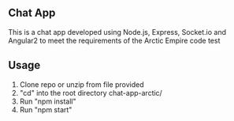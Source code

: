 ## Chat App

This is a chat app developed using Node.js, Express, Socket.io and Angular2 to meet the requirements of the Arctic Empire code test 

## Usage

1. Clone repo or unzip from file provided 
2. "cd" into the root directory chat-app-arctic/
3. Run "npm install"
4. Run "npm start"



